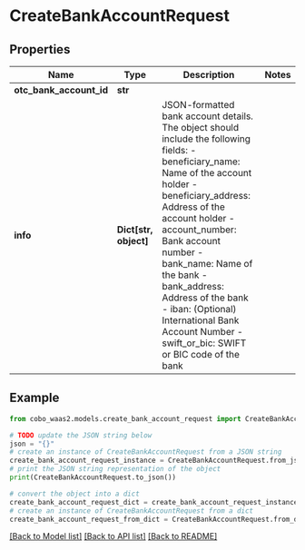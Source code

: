 # CreateBankAccountRequest


## Properties

Name | Type | Description | Notes
------------ | ------------- | ------------- | -------------
**otc_bank_account_id** | **str** |  | 
**info** | **Dict[str, object]** | JSON-formatted bank account details. The object should include the following fields: - beneficiary_name: Name of the account holder - beneficiary_address: Address of the account holder - account_number: Bank account number - bank_name: Name of the bank - bank_address: Address of the bank - iban: (Optional) International Bank Account Number - swift_or_bic: SWIFT or BIC code of the bank  | 

## Example

```python
from cobo_waas2.models.create_bank_account_request import CreateBankAccountRequest

# TODO update the JSON string below
json = "{}"
# create an instance of CreateBankAccountRequest from a JSON string
create_bank_account_request_instance = CreateBankAccountRequest.from_json(json)
# print the JSON string representation of the object
print(CreateBankAccountRequest.to_json())

# convert the object into a dict
create_bank_account_request_dict = create_bank_account_request_instance.to_dict()
# create an instance of CreateBankAccountRequest from a dict
create_bank_account_request_from_dict = CreateBankAccountRequest.from_dict(create_bank_account_request_dict)
```
[[Back to Model list]](../README.md#documentation-for-models) [[Back to API list]](../README.md#documentation-for-api-endpoints) [[Back to README]](../README.md)


